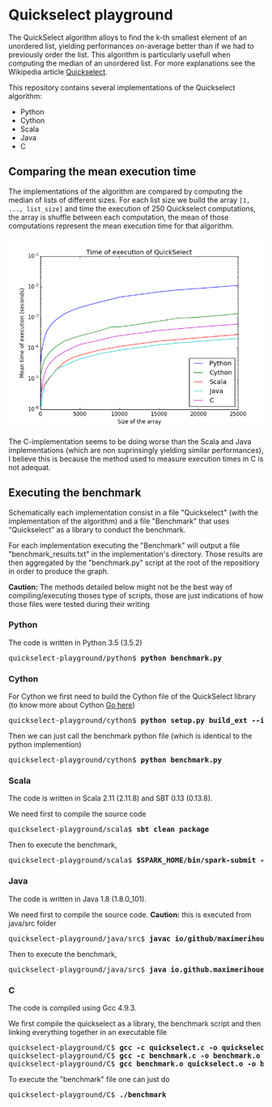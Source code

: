 # Quickselect playground

The QuickSelect algorithm alloys to find the k-th smallest element of an unordered list, yielding performances on-average better than if we had to previously order the list. This algorithm is particularly usefull when computing the median of an unordered list. For more explanations see the Wikipedia article [Quickselect](https://en.wikipedia.org/wiki/Quickselect).

This repository contains several implementations of the Quickselect algorithm:
- Python
- Cython
- Scala
- Java
- C

## Comparing the mean execution time

The implementations of the algorithm are compared by computing the median of lists of different sizes. For each list size we build the array `[1, ..., list_size]` and time the execution of 250 Quickselect computations, the array is shuffle between each computation, the mean of those computations represent the mean execution time for that algorithm.

![Benchmark](https://github.com/maximerihouey/QuickSelect-playground/blob/master/quickselect_benchmark.png)

The C-implementation seems to be doing worse than the Scala and Java implementations (which are non suprinsingly yielding similar performances), I believe this is because the method used to measure execution times in C is not adequat.

## Executing the benchmark

Schematically each implementation consist in a file "Quickselect" (with the implementation of the algorithm) and a file "Benchmark" that uses "Quickselect" as a library to conduct the benchmark.

For each implementation executing the "Benchmark" will output a file "benchmark_results.txt" in the implementation's directory. Those results are then aggregated by the "benchmark.py" script at the root of the repositiory in order to produce the graph.

<b>Caution:</b> The methods detailed below might not be the best way of compiling/executing thoses type of scripts, those are just indications of how those files were tested during their writing

### Python

The code is written in Python 3.5 (3.5.2)
<pre>
quickselect-playground/python$ <b>python benchmark.py</b>
</pre>

### Cython

For Cython we first need to build the Cython file of the QuickSelect library (to know more about Cython [Go here](http://docs.cython.org/en/latest/src/tutorial/cython_tutorial.html))
<pre>
quickselect-playground/cython$ <b>python setup.py build_ext --inplace</b>
</pre>

Then we can just call the benchmark python file (which is identical to the python implemention)
<pre>
quickselect-playground/cython$ <b>python benchmark.py</b>
</pre>

### Scala

The code is written in Scala 2.11 (2.11.8) and SBT 0.13 (0.13.8).

We need first to compile the source code
<pre>
quickselect-playground/scala$ <b>sbt clean package</b>
</pre>

Then to execute the benchmark,
<pre>
quickselect-playground/scala$ <b>$SPARK_HOME/bin/spark-submit --class "io.github.maximerihouey.Benchmark" target/scala-2.11/scala_2.11-1.0.jar</b>
</pre>

### Java

The code is written in Java 1.8 (1.8.0_101).

We need first to compile the source code. <b>Caution:</b> this is executed from java/src folder
<pre>
quickselect-playground/java/src$ <b>javac io/github/maximerihouey/Quickselect.java io/github/maximerihouey/Benchmark.java</b>
</pre>

Then to execute the benchmark,
<pre>
quickselect-playground/java/src$ <b>java io.github.maximerihouey.Benchmark</b>
</pre>

### C

The code is compiled using Gcc 4.9.3.

We first compile the quickselect as a library, the benchmark script and then linking everything together in an executable file
<pre>
quickselect-playground/C$ <b>gcc -c quickselect.c -o quickselect.o</b>
quickselect-playground/C$ <b>gcc -c benchmark.c -o benchmark.o</b>
quickselect-playground/C$ <b>gcc benchmark.o quickselect.o -o benchmark</b>
</pre>

To execute the "benchmark" file one can just do
<pre>
quickselect-playground/C$ <b>./benchmark</b>
</pre>
